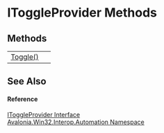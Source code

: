 # IToggleProvider Methods




## Methods
<table>
<tr>
<td><a href="M_Avalonia_Win32_Interop_Automation_IToggleProvider_Toggle">Toggle()</a></td>
<td> </td>
</tr>
</table>

## See Also


#### Reference
<a href="T_Avalonia_Win32_Interop_Automation_IToggleProvider">IToggleProvider Interface</a>  
<a href="N_Avalonia_Win32_Interop_Automation">Avalonia.Win32.Interop.Automation Namespace</a>  
